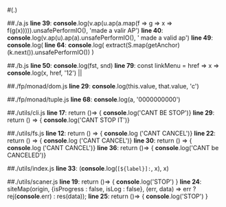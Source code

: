 #(.)



##./a.js
**line 39**:	**console**.log(v.ap(u.ap(a.map(f => g => x => f(g(x))))).unsafePerformIO(), 'made a valir AP')
**line 40**:	**console**.log(v.ap(u).ap(a).unsafePerformIO(), ' made a valid ap')
**line 49**:	**console**.log(
**line 64**:	**console**.log( extract(S.map(getAnchor) (k.next()).unsafePerformIO()) )

##./b.js
**line 50**:	  **console**.log(fst, snd)
**line 79**:	const linkMenu = href => x => **console**.log(x, href, '12') || 

##./fp/monad/dom.js
**line 29**:	  **console**.log(this.value, that.value, 'c')

##./fp/monad/tuple.js
**line 68**:	  **console**.log(a, '0000000000')

##./utils/cli.js
**line 17**:	    return ()=> { **console**.log('CANT BE STOP')}
**line 29**:	  return () => { **console**.log('CANT STOP IT')}

##./utils/fs.js
**line 12**:	    return () => { **console**.log ('CANT CANCEL')}
**line 22**:	    return () => { **console**.log ('CANT CANCEL')}
**line 30**:	    return () => { **console**.log ('CANT CANCEL')}
**line 36**:	    return ()=> { **console**.log('CANT be CANCELED')}

##./utils/index.js
**line 33**:	(**console**.log(`[${label}]:`, x), x)

##./utils/scaner.js
**line 19**:	    return ()=> { **console**.log('STOP') }
**line 24**:	    siteMap(origin, {isProgress : false, isLog : false}, (err, data) => err ? rej(**console**.err) : res(data));
**line 25**:	    return ()=> { **console**.log('STOP') }